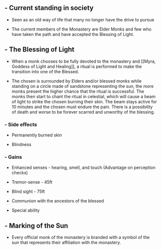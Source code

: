 
## - Current standing in society
- Seen as an old way of life that many no longer have the drive to pursue

- The current members of the Monastery are Elder Monks and few who have taken the path and have accepted the Blessing of Light.

## - The Blessing of Light
- When a monk chooses to be fully devoted to the monastery and [[Myra, Goddess of Light and Healing]], a ritual is performed to make the transition into one of the Blessed.

- The chosen is surrounded by Elders and/or blessed monks while standing on a circle made of sandstone representing the sun, the more monks present the higher chance that the ritual is successful. The monks then start to chant the ritual in celestial, which will cause a beam of light to strike the chosen burning their skin. The beam stays active for 10 minutes and the chosen must endure the pain. There is a possibility of death and worse to be forever scarred and unworthy of the blessing.

### - Side effects

- Permanently burned skin

- Blindness

### - Gains
- Enhanced senses - hearing, smell, and touch (Advantage on perception checks)

- Tremor-sense - 45ft

- Blind sight - 75ft

- Communion with the ancestors of the blessed

- Special ability

## - Marking of the Sun
- Every official monk of the monastery is branded with a symbol of the sun that represents their affiliation with the monastery.


